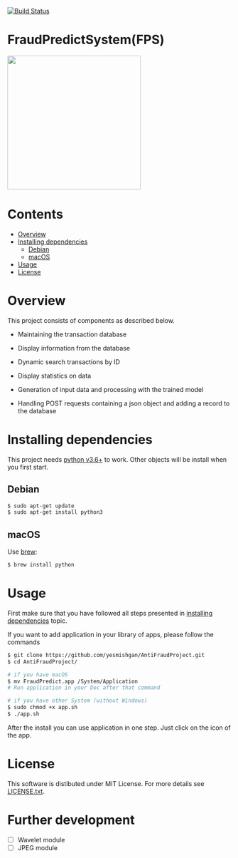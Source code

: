 
[![Build Status](https://travis-ci.com/yesmishgan/AntiFraudProject.svg?branch=main)](https://travis-ci.com/yesmishgan/AntiFraudProject)

# FraudPredictSystem(FPS)

<img src="https://media.giphy.com/media/lJNoBCvQYp7nq/giphy.gif" width="300" >

# Contents

- [Overview](#overview)
- [Installing dependencies](#installing-dependencies)
    * [Debian](#debian)
    * [macOS](#macos)
- [Usage](#usage)
- [License](#license)

# Overview

This project consists of components as described below.

- Maintaining the transaction database

- Display information from the database

- Dynamic search transactions by ID

- Display statistics on data

- Generation of input data and processing with the trained model

- Handling POST requests containing a json object and adding a record to the database

# Installing dependencies

This project needs [python v3.6+](https://www.python.org) to work. Other objects will be install when you first start.

## Debian

```bash
$ sudo apt-get update
$ sudo apt-get install python3
```

## macOS

Use [brew](https://brew.sh/):
```bash
$ brew install python
```

# Usage

First make sure that you have followed all steps presented in [installing dependencies](#installing-dependencies) topic.

If you want to add application in your library of apps, please follow the commands

```bash
$ git clone https://github.com/yesmishgan/AntiFraudProject.git
$ cd AntiFraudProject/

# if you have macOS
$ mv FraudPredict.app /System/Application
# Run application in your Doc after that command

# if you have other System (without Windows)
$ sudo chmod +x app.sh
$ ./app.sh
```

After the install you can use application in one step. Just click on the icon of the app.

# License

This software is distibuted under MIT License. For more details see [LICENSE.txt](LICENSE.txt).

# Further development

- [ ] Wavelet module
- [ ] JPEG module
